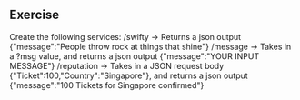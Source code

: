 ## Exercise
Create the following services:
/swifty     -> Returns a json output {"message":"People throw rock at things that shine"}
/message    -> Takes in a ?msg value, and returns a json output {"message":"YOUR INPUT MESSAGE"}
/reputation -> Takes in a JSON request body {"Ticket":100,"Country":"Singapore"}, and returns a json output {"message":"100 Tickets for Singapore confirmed"}